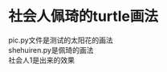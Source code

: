 社会人佩琦的turtle画法
==========================
pic.py文件是测试的太阳花的画法<br/>
shehuiren.py是佩琦的画法<br/>
社会人1是出来的效果